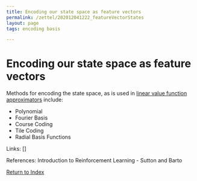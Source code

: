 ```yaml
---
title: Encoding our state space as feature vectors
permalink: /zettel/202012041222_featureVectorStates
layout: page
tags: encoding basis

---
```

# Encoding our state space as feature vectors

Methods for encoding the state space, as is used in [linear value function approximators](202012032318_linearValueFunctionApproximator)
include:
- Polynomial
- Fourier Basis
- Course Coding
- Tile Coding
- Radial Basis Functions


Links: []

References: Introduction to Reinforcement Learning - Sutton and Barto

[Return to Index](index)